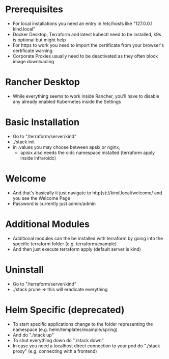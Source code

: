 # Prerequisites
- For local installations you need an entry in /etc/hosts like "127.0.0.1 kind.local"
- Docker Desktop, Terraform and latest kubectl need to be installed, k9s is optional but might help
- For https to work you need to import the certificate from your browser's certificate warning
- Corporate Proxies usually need to be deactivated as they often block image downloading

# Rancher Desktop
- While everything seems to work inside Rancher, you'll have to disable any already enabled Kubernetes inside the Settings

# Basic Installation
- Go to "/terraform/server/kind"
- ./stack init
- in .values you may choose between apsix or nginx,
    - apisix also needs the oidc namespace installed (terraform apply inside infra/oidc)

# Welcome
- And that's basically it just navigate to http(s)://kind.local/welcome/ and you see the Welcome Page
- Password is currently just admin/admin

# Additional Modules
- Additional modules can the be installed with terraform by going into the specific terraform folder (e.g. terraform/example)
- And then just execute terraform apply (default server is kind)

# Uninstall
- Go to "/terraform/server/kind"
- ./stack prune => this will eradicate everything

# Helm Specific (deprecated)
- To start specific applications change to the folder representing the namespace (e.g. helm/templates/example/spring)
- And do "./stack up"
- To shut everything down do "./stack down"
- In case you need a localhost direct connection to your pod do "./stack proxy" (e.g. connecting with a frontend)
